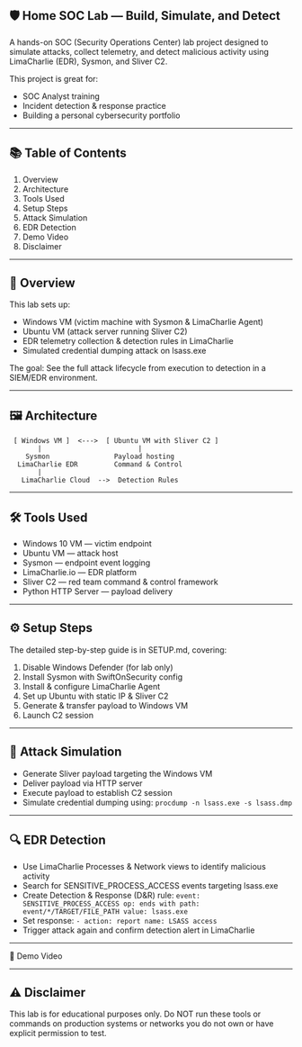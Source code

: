 ## 🛡 Home SOC Lab — Build, Simulate, and Detect
A hands-on SOC (Security Operations Center) lab project designed to simulate attacks, collect telemetry, and detect malicious activity using LimaCharlie (EDR), Sysmon, and Sliver C2.

This project is great for:

 - SOC Analyst training
 - Incident detection & response practice
 - Building a personal cybersecurity portfolio

 ---
 
## 📚 Table of Contents
1. Overview
2. Architecture
3. Tools Used
4. Setup Steps
5. Attack Simulation
6. EDR Detection
7. Demo Video
8. Disclaimer

---

## 📌 Overview
This lab sets up:

 - Windows VM (victim machine with Sysmon & LimaCharlie Agent)
 - Ubuntu VM (attack server running Sliver C2)
 - EDR telemetry collection & detection rules in LimaCharlie
 - Simulated credential dumping attack on lsass.exe

The goal: See the full attack lifecycle from execution to detection in a SIEM/EDR environment.

---

## 🖼 Architecture

     [ Windows VM ]  <--->  [ Ubuntu VM with Sliver C2 ]
           |                        |
        Sysmon                Payload hosting
      LimaCharlie EDR         Command & Control
           |
       LimaCharlie Cloud  -->  Detection Rules

---

## 🛠 Tools Used
 - Windows 10 VM — victim endpoint
 - Ubuntu VM — attack host
 - Sysmon — endpoint event logging
 - LimaCharlie.io — EDR platform
 - Sliver C2 — red team command & control framework
 - Python HTTP Server — payload delivery

---

## ⚙ Setup Steps
The detailed step-by-step guide is in SETUP.md, covering:
1. Disable Windows Defender (for lab only)
2. Install Sysmon with SwiftOnSecurity config
3. Install & configure LimaCharlie Agent
4. Set up Ubuntu with static IP & Sliver C2
5. Generate & transfer payload to Windows VM
6. Launch C2 session

---

## 🎯 Attack Simulation
 - Generate Sliver payload targeting the Windows VM
 - Deliver payload via HTTP server
 - Execute payload to establish C2 session
 - Simulate credential dumping using:
  `procdump -n lsass.exe -s lsass.dmp`

---

## 🔍 EDR Detection
- Use LimaCharlie Processes & Network views to identify malicious activity
- Search for SENSITIVE_PROCESS_ACCESS events targeting lsass.exe
- Create Detection & Response (D&R) rule:
  `event: SENSITIVE_PROCESS_ACCESS
op: ends with
path: event/*/TARGET/FILE_PATH
value: lsass.exe`
 - Set response:
   `- action: report
  name: LSASS access
`
- Trigger attack again and confirm detection alert in LimaCharlie

---

🎥 Demo Video

---

## ⚠ Disclaimer
This lab is for educational purposes only.
Do NOT run these tools or commands on production systems or networks you do not own or have explicit permission to test.
